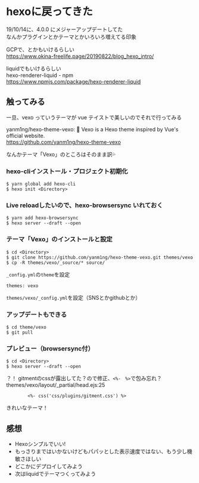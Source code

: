 # hexoに戻ってきた

19/10/14に、4.0.0 にメジャーアップデートしてた  
なんかプラグインとかテーマとかいろいろ増えてる印象

GCPで、とかもいけるらしい  
https://www.okina-freelife.page/20190822/blog_hexo_intro/

liquidでもいけるらしい  
hexo-renderer-liquid - npm  
https://www.npmjs.com/package/hexo-renderer-liquid

## 触ってみる
一旦、vexo っていうテーマが vue テイストで美しいのでそれで行ってみる  

yanm1ng/hexo-theme-vexo: 🍟 Vexo is a Hexo theme inspired by Vue's official website.  
https://github.com/yanm1ng/hexo-theme-vexo  

なんかテーマ「Vexo」のところはそのまま訳💦  

### hexo-cliインストール・プロジェクト初期化
```
$ yarn global add hexo-cli
$ hexo init <Directory>
```

### Live reloadしたいので、hexo-browsersync いれておく
```
$ yarn add hexo-browsersync
$ hexo server --draft --open
```

### テーマ「Vexo」のインストールと設定
```
$ cd <Directory>
$ git clone https://github.com/yanm1ng/hexo-theme-vexo.git themes/vexo
$ cp -R themes/vexo/_source/* source/
```
``_config.yml``の``theme``を設定  
```
themes: vexo
```
``themes/vexo/_config.yml``を設定（SNSとかgithubとか）

### アップデートもできる
```
$ cd theme/vexo
$ git pull
```

### プレビュー（browsersync付）
```
$ cd <Directory>
$ hexo server --draft --open
```
？！ gitmentのcssが露出してた？ので修正、``<%-　%>``で包み忘れ？  
themes/vexo/layout/_partial/head.ejs:25
```
        <%- css('css/plugins/gitment.css') %>
```

きれいなテーマ！

## 感想
- Hexoシンプルでいい!
- もっさりまではいかないけどもパパッとした表示速度ではない、もう少し機敏さほしい
- どこかにデプロイしてみよう
- 次はliquidでテーマつくってみよう

